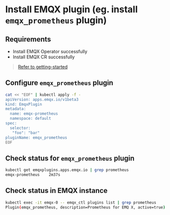 # Install EMQX plugin (eg. install `emqx_prometheus` plugin)

## Requirements

+ Install EMQX Operator successfully
+ Install EMQX CR successfully

>[Refer to getting-started](../getting-started/getting-started.md)

## Configure `emqx_prometheus` plugin

   ```bash
   cat << "EOF" | kubectl apply -f -
   apiVersion: apps.emqx.io/v1beta3
   kind: EmqxPlugin
   metadata:
     name: emqx-prometheus
     namespace: default
   spec:
     selector:
      "foo": "bar"
   pluginName: emqx_prometheus
   EOF
   ```

## Check status for `emqx_prometheus` plugin

   ```bash
   kubectl get emqxplugins.apps.emqx.io | grep prometheus 
   emqx-prometheus    2m37s
   ```

## Check status in EMQX instance

   ```bash
   kubectl exec -it emqx-0 -- emqx_ctl plugins list | grep prometheus                                  
   Plugin(emqx_prometheus, description=Prometheus for EMQ X, active=true)
   ```